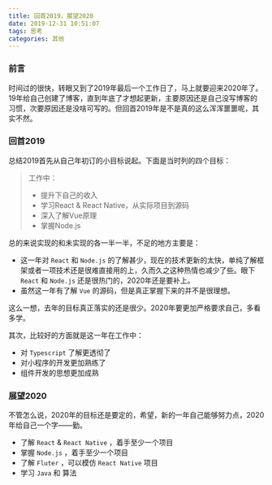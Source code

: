 ```yaml
---
title: 回首2019，展望2020
date: 2019-12-31 10:51:07
tags: 思考
categories: 其他
---
```



### 前言

时间过的很快，转眼又到了2019年最后一个工作日了，马上就要迎来2020年了。19年给自己创建了博客，直到年底了才想起更新，主要原因还是自己没写博客的习惯，次要原因还是没啥可写的。但回首2019年是不是真的这么浑浑噩噩呢，其实不然。


### 回首2019

总结2019首先从自己年初订的小目标说起。下面是当时列的四个目标：

> 工作中：
>
> * 提升下自己的收入
> * 学习React & React Native，从实际项目到源码
> * 深入了解Vue原理
> * 掌握Node.js

总的来说实现的和未实现的各一半一半，不足的地方主要是：

* 这一年对 `React` 和 `Node.js` 的了解甚少，现在的技术更新的太快，单纯了解框架或者一项技术还是很难直接用的上，久而久之这种热情也减少了些。眼下 `React` 和 `Node.js` 还是很热门的，2020年还是要补上。
* 虽然这一年有了解 `Vue` 的源码，但是真正掌握下来的并不是很理想。

这么一想，去年的目标真正落实的还是很少。2020年要更加严格要求自己，多看多学。

其次，比较好的方面就是这一年在工作中：

* 对 `Typescript` 了解更透彻了
* 对小程序的开发更加熟练了
* 组件开发的思想更加成熟


### 展望2020

不管怎么说，2020年的目标还是要定的，希望，新的一年自己能够努力点，2020年给自己一个字——勤。

* 了解 `React` & `React Native` ，着手至少一个项目
* 掌握 `Node.js` ，着手至少一个项目
* 了解 `Fluter` ，可以模仿 `React Native` 项目
* 学习 `Java` 和 算法